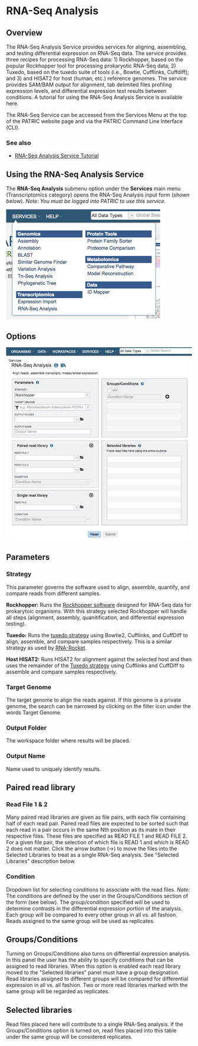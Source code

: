 # RNA-Seq Analysis

## Overview
The RNA-Seq Analysis Service provides services for aligning, assembling, and testing differential expression on RNA-Seq data. The service provides three recipes for processing RNA-Seq data: 1) Rockhopper, based on the popular Rockhopper tool for processing prokaryotic RNA-Seq data; 2) Tuxedo, based on the tuxedo suite of tools (i.e., Bowtie, Cufflinks, Cuffdiff); and 3) and HISAT2 for host (human, etc.) reference genomes. The service provides SAM/BAM output for alignment, tab delimited files profiling expression levels, and differential expression test results between conditions. A tutorial for using the RNA-Seq Analysis Service is available here.

The RNA-Seq Service can be accessed from the Services Menu at the top of the PATRIC website page and via the PATRIC Command Line Interface (CLI).

### See also
  * [RNA-Seq Analysis Service Tutorial](https://docs.patricbrc.org//tutorial/rna_seq_submission/submitting_rna_seq_job.html)

## Using the RNA-Seq Analysis Service
The **RNA-Seq Analysis** submenu option under the **Services** main menu (Transcriptomics category) opens the RNA-Seq Analysis input form (*shown below*). *Note: You must be logged into PATRIC to use this service.*

![RNA-Seq Analysis Menu](../images/services_menu.png)

## Options
![RNA-Seq Analysis Input Form](../images/rna-seq_analysis_input_form.png) 

## Parameters

### Strategy
This parameter governs the software used to align, assemble, quantify, and compare reads from different samples.

**Rockhopper:** Runs the [Rockhopper
software](http://nar.oxfordjournals.org/content/41/14/e140) designed for RNA-Seq data for  prokarytoic organisms. With this strategy selected Rockhopper will handle all steps (alignment, assembly, quanitification, and differential expression testing).

**Tuxedo:** Runs the [tuxedo
strategy](http://www.nature.com/nprot/journal/v7/n3/abs/nprot.2012.016.html) using Bowtie2, Cufflinks, and CuffDiff to align, assemble, and compare samples respectively. This is a similar strategy as used by
[RNA-Rocket](http://bioinformatics.oxfordjournals.org/content/31/9/1496).

**Host HISAT2:** Runs HISAT2 for alignment against the selected host and then uses the remainder of the [Tuxedo
strategy](http://www.nature.com/nprot/journal/v7/n3/abs/nprot.2012.016.html)
using Cufflinks and CuffDiff to assemble and compare samples respectively.

### Target Genome
The target genome to align the reads against. If this genome is a private genome, the search can be narrowed by clicking on the filter icon under the words Target Genome.

### Output Folder
The workspace folder where results will be placed.

### Output Name
Name used to uniquely identify results.

## Paired read library

### Read File 1 & 2
Many paired read libraries are given as file pairs, with each file containing half of each read pair. Paired read files are expected to be sorted such that each read in a pair occurs in the same Nth position as its mate in their respective files. These files are
specified as READ FILE 1 and READ FILE 2. For a given file pair, the selection of which file is READ 1 and which is READ 2 does not matter. Click the arrow button (->) to move the files into the Selected Libraries to treat as a single RNA-Seq analysis.  See "Selected Libraries" description below. 

### Condition
Dropdown list for selecting conditions to associate with the read files.  *Note:* The conditions are defined by the user in the Groups/Conditions section of the form (see below). The group/condition specified will be used to determine contrasts in the differential expression portion of the analysis. Each group will be compared to every other group in all vs. all fashion. Reads assigned to the same group will be used as replicates.

## Groups/Conditions
Turning on Groups/Conditions also turns on differential expression analysis. In this panel the user has the ability to specify conditions that can be assigned to read libraries. When this option is enabled each read library moved to the "Selected libraries" panel must have a group designation. Read libraries assigned to different groups will be compared for differential expression in all vs. all fashion. Two or more read libraries marked with the same group will be regarded as replicates.

## Selected libraries
Read files placed here will contribute to a single RNA-Seq analysis. If the Groups/Conditions option is turned on, read files placed into this table under the same group will be considered replicates.
